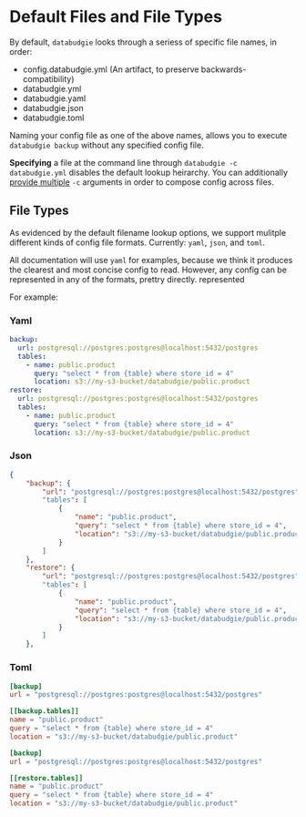 # Default Files and File Types

By default, `databudgie` looks through a seriess of specific file names, in
order:

- config.databudgie.yml (An artifact, to preserve backwards-compatibility)
- databudgie.yml
- databudgie.yaml
- databudgie.json
- databudgie.toml

Naming your config file as one of the above names, allows you to execute
`databudgie backup` without any specified config file.

**Specifying** a file at the command line through `databudgie -c databudgie.yml`
disables the default lookup heirarchy. You can additionally
[provide multiple](mulitple_files) `-c` arguments in order to compose config
across files.

## File Types

As evidenced by the default filename lookup options, we support mulitple
different kinds of config file formats. Currently: `yaml`, `json`, and `toml`.

All documentation will use `yaml` for examples, because we think it produces the
clearest and most concise config to read. However, any config can be represented
in any of the formats, prettry directly. represented

For example:

### Yaml

```yaml
backup:
  url: postgresql://postgres:postgres@localhost:5432/postgres
  tables:
    - name: public.product
      query: "select * from {table} where store_id = 4"
      location: s3://my-s3-bucket/databudgie/public.product
restore:
  url: postgresql://postgres:postgres@localhost:5432/postgres
  tables:
    - name: public.product
      query: "select * from {table} where store_id = 4"
      location: s3://my-s3-bucket/databudgie/public.product
```

### Json

```json
{
    "backup": {
        "url": "postgresql://postgres:postgres@localhost:5432/postgres"
        "tables": [
            {
                "name": "public.product",
                "query": "select * from {table} where store_id = 4",
                "location": "s3://my-s3-bucket/databudgie/public.product"
            }
        ]
    },
    "restore": {
        "url": "postgresql://postgres:postgres@localhost:5432/postgres"
        "tables": [
            {
                "name": "public.product",
                "query": "select * from {table} where store_id = 4",
                "location": "s3://my-s3-bucket/databudgie/public.product"
            }
        ]
    },
```

### Toml

```toml
[backup]
url = "postgresql://postgres:postgres@localhost:5432/postgres"

[[backup.tables]]
name = "public.product"
query = "select * from {table} where store_id = 4"
location = "s3://my-s3-bucket/databudgie/public.product"

[backup]
url = "postgresql://postgres:postgres@localhost:5432/postgres"

[[restore.tables]]
name = "public.product"
query = "select * from {table} where store_id = 4"
location = "s3://my-s3-bucket/databudgie/public.product"
```
